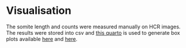 # Visualisation

The somite length and counts were measured manually on HCR images. The results were stored into csv and [this quarto](./Somite_plots.qmd) is used to generate box plots available [here](../../output.files/imaging/visualisation/somite.numbers.pdf) and [here](../../output.files/imaging/visualisation/somite.sizes.pdf).

